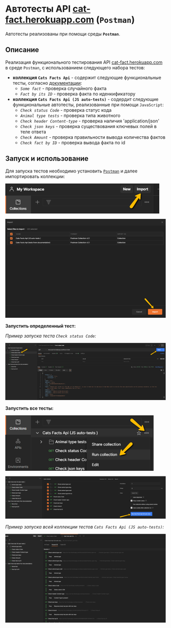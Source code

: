  # Автотесты API [cat-fact.herokuapp.com](https://cat-fact.herokuapp.com) (`Postman`)
Автотесты реализованы при помощи среды **`Postman`**.

 ## Описание

 Реализация функционального тестирования API [cat-fact.herokuapp.com](https://cat-fact.herokuapp.com) в среде `Postman`, с использованием следующего набора тестов:

* **коллекция `Cats Facts Api`** - содержит следующие функциональные тесты, согласно [документации](https://alexwohlbruck.github.io/cat-facts/docs/):
    * *`Some fact`* - проверка случайного факта
    * *`Fact by its ID`* - проверка факта по иденкификатору
* **коллекция `Cats Facts Api (JS auto-tests)`** - содердит следующие функциональные автотесты, реализованные при помощи `JavaScript`:
    * *`Check status Code`* - проверка статус кода
    * *`Animal type tests`* - проверка типа животного
    * *`Check header Content-type`* - проверка наличия 'application/json'
    * *`Check json keys`* - проверка cуществования ключевых полей в теле ответа 
    * *`Check Amount`* - проверка правильности вывода количества фактов
    * *`Check fact by ID`* - проверка вывода факта по id

## Запуск и использование

Для запуска тестов необходимо установить [`Postman`](https://www.postman.com/downloads/) и далее импортировать коллекции:

![](Screenshots/import.png)

![](Screenshots/import2.png)

**Запустить определенный тест:**

*Пример запуска теста `Check status Code`:*

![](Screenshots/example_run__1_test.png)

**Запустить все тесты:**

![](Screenshots/run_all_tests.png)

![](Screenshots/run_all_tests2.png)

*Пример запуска всей коллекции тестов `Cats Facts Api (JS auto-tests)`:*

![](Screenshots/example_run__all_tests.png)
